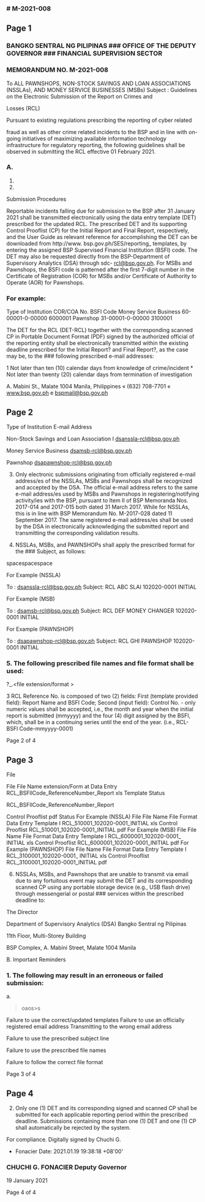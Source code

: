 ### # M-2021-008

## Page 1

### BANGKO SENTRAL NG PILIPINAS ### OFFICE OF THE DEPUTY GOVERNOR ### FINANCIAL SUPERVISION SECTOR

### MEMORANDUM NO. M-2021-008

To ALL PAWNSHOPS, NON-STOCK SAVINGS AND LOAN ASSOCIATIONS (NSSLAs), AND MONEY SERVICE BUSINESSES (MSBs) Subject : Guidelines on the Electronic Submission of the Report on Crimes and

Losses (RCL)

Pursuant to existing regulations prescribing the reporting of cyber related

fraud as well as other crime related incidents to the BSP and in line with on-going initiatives of maximizing available information technology infrastructure for regulatory reporting, the following guidelines shall be observed in submitting the RCL effective 01 February 2021.

### A.

1.

2.

Submission Procedures

Reportable incidents falling due for submission to the BSP after 31 January 2021 shall be transmitted electronically using the data entry template (DET) prescribed for the updated RCL. The prescribed DET and its supporting Control Prooflist (CP) for the Initial Report and Final Report, respectively, and the User Guide as relevant reference for accomplishing the DET can be downloaded from http://www. bsp.gov.ph/SES/reporting_ templates, by entering the assigned BSP Supervised Financial Institution (BSFI) code. The DET may also be requested directly from the BSP-Department of Supervisory Analytics (DSA) through sdc- rcl@bsp.gov.ph. For MSBs and Pawnshops, the BSFI code is patterned after the first 7-digit number in the Certificate of Registration (COR) for MSBs and/or Certificate of Authority to Operate (AOR) for Pawnshops.

### For example:

Type of Institution COR/COA No. BSFI Code Money Service Business 60-00001-0-00000 6000001 Pawnshop 31-00001-0-00000 3100001

The DET for the RCL (DET-RCL) together with the corresponding scanned CP in Portable Document Format (PDF) signed by the authorized official of the reporting entity shall be electronically transmitted within the existing deadline prescribed for the Initial Report? and Final Report?, as the case may be, to the ### following prescribed e-mail addresses:

1 Not later than ten (10) calendar days from knowledge of crime/incident * Not later than twenty (20) calendar days from termination of investigation

A. Mabini St., Malate 1004 Manila, Philippines « (632) 708-7701 « www.bsp.gov.ph e bspmail@bsp.gov.ph

## Page 2

Type of Institution E-mail Address

Non-Stock Savings and Loan Association I dsanssla-rcl@bsp.gov.ph

Money Service Business dsamsb-rcl@bsp.gov.ph

Pawnshop dsapawnshop-rcl@bsp.gov.ph

3. Only electronic submissions originating from officially registered e-mail address/es of the NSSLAs, MSBs and Pawnshops shall be recognized and accepted by the DSA. The official e-mail address refers to the same e-mail address/es used by MSBs and Pawnshops in registering/notifying activity/ies with the BSP, pursuant to Item II of BSP Memoranda Nos. 2017-014 and 2017-015 both dated 31 March 2017. While for NSSLAs, this is in line with BSP Memorandum No. M-2017-028 dated 11 September 2017. The same registered e-mail address/es shall be used by the DSA in electronically acknowledging the submitted report and transmitting the corresponding validation results.

4. NSSLAs, MSBs, and PAWNSHOPs shall apply the prescribed format for the ### Subject, as follows:

<report name>space<ENTITY NAME>space<control no.>space<report status>

For Example (NSSLA)

To : dsanssla-rcl@bsp.gov.ph Subject: RCL ABC SLAI 102020-0001 INITIAL

For Example (MSB)

To : dsamsb-rcl@bsp.gov.ph Subject: RCL DEF MONEY CHANGER 102020-0001 INITIAL

For Example (PAWNSHOP)

To : dsapawnshop-rcl@bsp.gov.ph Subject: RCL GHI PAWNSHOP 102020-0001 INITIAL

### 5. The following prescribed file names and file format shall be used:

<reference no. >?_<report status>.<file extension/format >

3 RCL Reference No. is composed of two (2) fields: First (template provided field): Report Name and BSFI Code; Second (input field): Control No. - only numeric values shall be accepted, i.e., the month and year when the initial report is submitted (mmyyyy) and the four (4) digit assigned by the BSFI, which, shall be in a continuing series until the end of the year. (i.e., RCL-BSFl Code-mmyyyy-0001)

Page 2 of 4

## Page 3

File

File File Name extension/Form at Data Entry RCL_BSFIlCode_ReferenceNumber_Report xls Template Status

RCL_BSFIlCode_ReferenceNumber_Report

Control Prooflist pdf Status For Example (NSSLA) File File Name File Format Data Entry Template I RCL_510001_102020-0001_INITIAL xls Control Prooflist RCL_510001_102020-0001_INITIAL pdf For Example (MSB) File File Name File Format Data Entry Template I RCL_6000001_102020-0001_ INITIAL xls Control Prooflist RCL_6000001_102020-0001_INITIAL pdf For Example (PAWNSHOP) File File Name File Format Data Entry Template I RCL_3100001_102020-0001_ INITIAL xls Control Prooflist RCL_3100001_102020-0001_INITIAL pdf

6. NSSLAs, MSBs, and Pawnshops that are unable to transmit via email due to any fortuitous event may submit the DET and its corresponding scanned CP using any portable storage device (e.g., USB flash drive) through messengerial or postal ### services within the prescribed deadline to:

The Director

Department of Supervisory Analytics (DSA) Bangko Sentral ng Pilipinas

11th Floor, Multi-Storey Building

BSP Complex, A. Mabini Street, Malate 1004 Manila

B. Important Reminders

### 1. The following may result in an erroneous or failed submission:

a.

>oaos>s

Failure to use the correct/updated templates Failure to use an officially registered email address Transmitting to the wrong email address

Failure to use the prescribed subject line

Failure to use the prescribed file names

Failure to follow the correct file format

Page 3 of 4

## Page 4

2. Only one (1) DET and its corresponding signed and scanned CP shall be submitted for each applicable reporting period within the prescribed deadline. Submissions containing more than one (1) DET and one (1) CP shall automatically be rejected by the system.

For compliance. Digitally signed by Chuchi G.

* Fonacier Date: 2021.01.19 19:38:18 +08'00'

### CHUCHI G. FONACIER Deputy Governor

19 January 2021

Page 4 of 4 